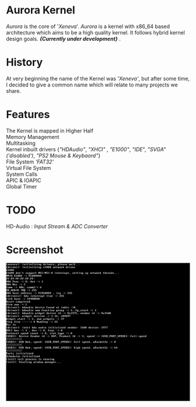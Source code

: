 # Aurora Kernel

_Aurora_ is the core of '_Xeneva_'. _Aurora_ is a kernel with x86_64 based architecture which aims to be a high quality kernel. It follows hybrid kernel design goals. __*{Currently under development}*__ .

# History
At very beginning the name of the Kernel was _'Xeneva'_, but after some time, I decided to give a common name which will relate to many projects we share. 

# Features

The Kernel is mapped in Higher Half <br>
Memory Management <br>
Multitasking <br>
Kernel inbuilt drivers {_"HDAudio"_, _"XHCI"_ , _"E1000"_, _"IDE_", _"SVGA"('disabled')_, _"PS2 Mouse & Keybaord"_}<br>
File System _'FAT32'_ <br>
Virtual File System <br>
System Calls <br>
APIC & IOAPIC <br>
Global Timer


# TODO
HD-Audio : _Input Stream & ADC Converter_

        
# Screenshot
![alt text](https://github.com/manaskamal/aurora-xeneva/blob/master/images/aurora_kernel.png?raw=true)



